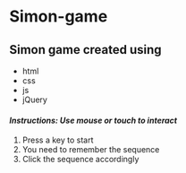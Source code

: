 <h1>Simon-game</h1>

<h2>Simon game created using</h2>
<ul>
  <li>html</li>
  <li>css</li>
  <li>js</li>
  <li>jQuery</li>
</ul>

<h4><em>Instructions: Use mouse or touch to interact</em></h4>
<ol>
  <li>Press a key to start</li>
  <li>You need to remember the sequence</li>
  <li>Click the sequence accordingly</li>
</ol>
